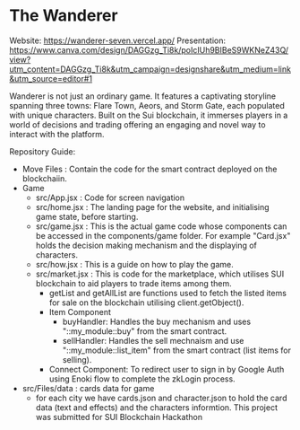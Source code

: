 # The Wanderer

Website: https://wanderer-seven.vercel.app/
Presentation: https://www.canva.com/design/DAGGzg_Ti8k/poIcIUh9BIBeS9WKNeZ43Q/view?utm_content=DAGGzg_Ti8k&utm_campaign=designshare&utm_medium=link&utm_source=editor#1

Wanderer is not just an ordinary game. It features a captivating storyline spanning three towns: Flare Town, Aeors, and Storm Gate, each populated with unique characters. Built on the Sui blockchain, it immerses players in a world of decisions and trading offering an engaging and novel way to interact with the platform.

Repository Guide:
- Move Files : Contain the code for the smart contract deployed on the blockchaiin.
- Game
  - src/App.jsx : Code for screen navigation
  - src/home.jsx : The landing page for the website, and initialising game state, before starting.
  - src/game.jsx : This is the actual game code whose components can be accessed in the components/game folder. For example "Card.jsx" holds the decision making mechanism and the displaying of characters.
  - src/how.jsx : This is a guide on how to play the game.
  - src/market.jsx : This is code for the marketplace, which utilises SUI blockchain to aid players to trade items among them.
    - getList and getAllList are functions used to fetch the listed items for sale on the blockchain utilising client.getObject().
    - Item Component
      - buyHandler:  Handles the buy mechanism and uses "::my_module::buy" from the smart contract.
      - sellHandler: Handles the sell mechnaism  and use "::my_module::list_item" from the smart contract (list items for selling).
    - Connect Component: To redirect user to sign in by Google Auth using Enoki flow to complete the zkLogin process.
- src/Files/data : cards data for game 
  - for each city we have cards.json and character.json to hold the card data (text and effects) and the characters informtion.
This project was submitted for SUI Blockchain Hackathon

